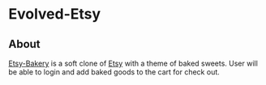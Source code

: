 # Evolved-Etsy 

## About 
   [Etsy-Bakery](https://etsy-bakery.herokuapp.com) is a soft clone of [Etsy](https://www.etsy.com) with a theme of baked sweets. User will be able to login and add baked goods to the cart for check out.  

